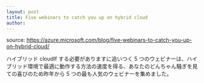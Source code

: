 ```yaml
---
layout: post
title: Five webinars to catch you up on hybrid cloud 
author: 
---
```

source: https://azure.microsoft.com/blog/five-webinars-to-catch-you-up-on-hybrid-cloud/

ハイブリッド cloudIf する必要がありますに追いつく 5 つのウェビナーは、ハイブリッド環境で最適に動作する方法の速度を得る、あなたのどんちゃん騒ぎを見ての喜びのため昨年から 5 つの最も人気のウェビナーを集めました。